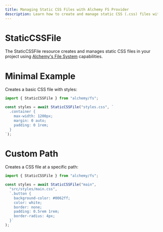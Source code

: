 ```yaml
---
title: Managing Static CSS Files with Alchemy FS Provider
description: Learn how to create and manage static CSS (.css) files with proper formatting using Alchemy's FS provider.
---
```


# StaticCSSFile

The StaticCSSFile resource creates and manages static CSS files in your project using [Alchemy's File System](https://alchemy.run/docs/concepts/fs) capabilities.

# Minimal Example

Creates a basic CSS file with styles:

```ts
import { StaticCSSFile } from "alchemy/fs";

const styles = await StaticCSSFile("styles.css", `
  .container {
    max-width: 1200px;
    margin: 0 auto;
    padding: 0 1rem;
  }
`);
```

# Custom Path

Creates a CSS file at a specific path:

```ts
import { StaticCSSFile } from "alchemy/fs";

const styles = await StaticCSSFile("main", 
  "src/styles/main.css",
  `.button {
    background-color: #0062ff;
    color: white;
    border: none;
    padding: 0.5rem 1rem;
    border-radius: 4px;
  }`
);
```